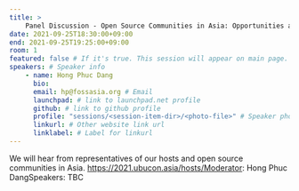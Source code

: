 ```yaml
---
title: >
    Panel Discussion - Open Source Communities in Asia: Opportunities and Challenges  
date: 2021-09-25T18:30:00+09:00
end: 2021-09-25T19:25:00+09:00
room: 1
featured: false # If it's true. This session will appear on main page.
speakers: # Speaker info
    - name: Hong Phuc Dang
      bio: 
      email: hp@fossasia.org # Email
      launchpad: # link to launchpad.net profile
      github: # link to github profile
      profile: "sessions/<session-item-dir>/<photo-file>" # Speaker photo
      linkurl: # Other website link url
      linklabel: # Label for linkurl
---
```

We will hear from representatives of our hosts and open source communities in Asia. https://2021.ubucon.asia/hosts/Moderator: Hong Phuc DangSpeakers: TBC


